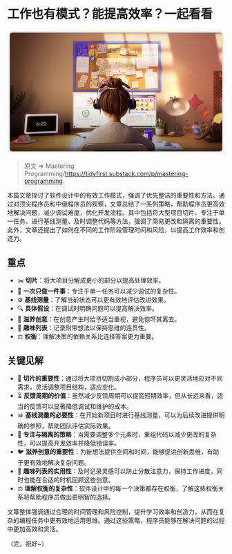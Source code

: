 # 工作也有模式？能提高效率？一起看看

![工作模式](./images/working-mode.png)

> 原文 => Mastering Programming/<https://tidyfirst.substack.com/p/mastering-programming>.

本篇文章探讨了软件设计中的有效工作模式，强调了优先整洁的重要性和方法。通过对顶尖程序员和中级程序员的观察，文章总结了一系列策略，帮助程序员更高效地解决问题，减少调试难度，优化开发流程。其中包括将大型项目切片、专注于单一任务、进行基线测量、及时调整代码等方法，强调了简易更改和隔离的重要性。此外，文章还提出了如何在不同的工作阶段管理时间和风险，以提高工作效率和创造力。

## 重点

- ✂️ **切片**：将大项目分解成更小的部分以提高处理效率。
- 🧩 **一次只做一件事**：专注于单一任务可以减少调试的复杂性。
- ⚙️ **基线测量**：了解当前状态可以更有效地评估改进效果。
- 🔍 **具体假设**：在调试时明确问题可以提高解决效率。
- 🦅 **滋养创意**：在创意产生时给予适当重视，避免惊吓其离去。
- 🎯 **趣味列表**：记录附带想法以保持思维的连贯性。
- ⚖️ **权衡**：理解决策的依赖关系比选择答案更为重要。

## 关键见解

- 📏 **切片的重要性**：通过将大项目切割成小部分，程序员可以更灵活地应对不同需求，灵活调整项目结构，适应变化。
- ⏳ **反馈周期的价值**：虽然减少反馈周期可以提高短期效率，但从长远来看，适当的反馈可以显著降低调试和维护的成本。
- 📊 **基线测量的必要性**：在开始新项目时进行基线测量，可以为后续改进提供明确的参照，帮助团队评估实际效果。
- 🔄 **专注与隔离的策略**：当需要调整多个元素时，重组代码以减少更改的复杂性，可以提高开发效率并降低错误率。
- 🐦 **滋养创意的重要性**：为新想法提供空间和时间，能够促进创新思维，有助于更有效地解决复杂问题。
- 📝 **趣味列表的实用性**：及时记录灵感可以防止分散注意力，保持工作进度，同时也能在合适的时机回顾这些创意。
- ⚖️ **理解权衡的复杂性**：软件设计中的每一个决策都存在权衡，了解这些权衡关系将帮助程序员做出更明智的选择。

文章整体强调通过合理的时间管理和风险控制，提升学习效率和创造力，从而在复杂的编程任务中更有效地运用思维。通过这些策略，程序员能够在解决问题的过程中更加高效和灵活。

（完，祝好~）
